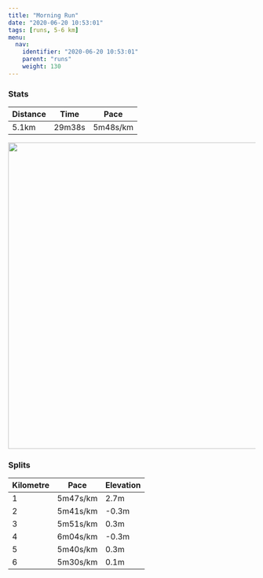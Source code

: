 ```yaml
---
title: "Morning Run"
date: "2020-06-20 10:53:01"
tags: [runs, 5-6 km]
menu:
  nav:
    identifier: "2020-06-20 10:53:01"
    parent: "runs"
    weight: 130
---
```


### Stats

| Distance | Time | Pace |
|----------|------|------|
|5.1km|29m38s|5m48s/km|

<img src='https://maps.googleapis.com/maps/api/staticmap?maptype=terrain&path=enc:ekjeIzcyL_@SEKp@_AVOl@_ADKAOS]@I\c@Re@PWFUVa@J[ZY@Mc@wAIa@IS?QDCD?HFHALJPb@`@n@x@vBTb@D@HEr@eADMD]A}@GgAK]w@yA[Sa@OM?MFIDKNGREb@On@@ZDTJRx@bBRb@P~@PRH?BC^u@d@u@DU?a@CcAMw@Oe@We@SUu@_@M?KBSLQ`@[rA@\tA~CXjAFJJFHAjAyBBe@EoAQ}@O_@IMUYYWo@WKHYb@]vAC`@FR~@rBN`@H`@LZJPHDHEfAoBB_@A{@Gu@Oq@k@aAm@a@YIYFWTIRKr@Mf@?PLZ~@fBh@lBLNLDDERa@p@kABS?[Aa@W_BESSc@[]c@]WK[CGFUd@Il@Qh@AL@PBLhAzBL`@Hf@Zj@N?FGJYr@mAF[CgAO}@_@gAQUa@_@e@SO?OBGFKRSbAK\AVd@dAT^Pb@J\HRNn@JRLJJGZm@d@s@DM@WA{@YcBWm@c@e@w@e@UHUTWpAM^?LFZdAvB?\FVTj@NRNDFGTa@`@k@NYBO?]GgBKe@Ug@]c@YWa@UOCQFOLM\Gd@Qf@AL@Nf@hAb@t@Vz@Hh@V^D@FEPUt@cBB[C_AGe@Mi@M]_@i@KO_@Wa@OI?UNKNa@lB?NBNhA|Bd@bBFLLLB@HEl@_ATc@DO?eAM}@Eq@M_@Ua@OU]Sc@SK?WLGFIROv@Qp@@NnAxBTx@Jp@DNLJL?Zm@j@u@BO@WCgAW{Ay@kAy@i@I?[LINITIr@Or@BVr@pAn@vAHl@RVBDJA~@}ADKB]?aAKaAMs@MYi@o@OGUGSMIAUPMPMz@KT&key=AIzaSyBPVQ_iynBzLujdhfLzy8Z-5zczbktE55k&size=800x800&scale=2&markers=color:yellow|label:S|53.47011,-2.26382&markers=color:green|label:F|53.46909999999995,-2.2604800000000025' width='625' />

### Splits

| Kilometre | Pace | Elevation |
|------|------|-----------|
|1|5m47s/km|2.7m|
|2|5m41s/km|-0.3m|
|3|5m51s/km|0.3m|
|4|6m04s/km|-0.3m|
|5|5m40s/km|0.3m|
|6|5m30s/km|0.1m|
